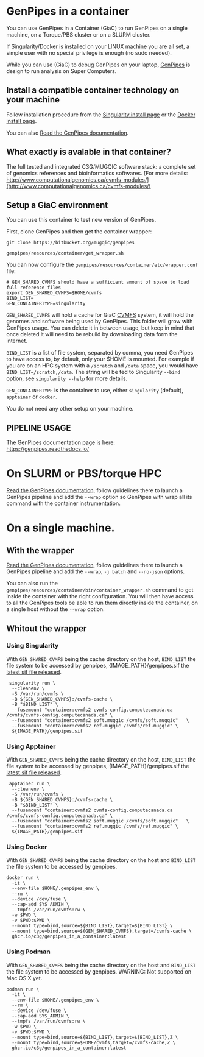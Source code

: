 # GenPipes in a container

You can use GenPipes in a Container (GiaC) to run GenPipes on a single machine, on a Torque/PBS cluster or on a SLURM cluster.

If Singularity/Docker is installed on your LINUX machine you are all set, a simple user with no special privilege is enough (no sudo needed).

While you can use (GiaC) to debug GenPipes on your laptop, [GenPipes](https://bitbucket.org/mugqic/genpipes/src/master/README.md) is design to run analysis on Super Computers.

## Install a compatible container technology on your machine

Follow installation procedure from the [Singularity install page](https://github.com/hpcng/singularity/blob/master/INSTALL.md) or the [Docker install page](https://docs.docker.com/get-docker/).

You can also [Read the GenPipes documentation](https://genpipes.readthedocs.io/).

## What exactly is avalable in that container?

The full tested and integrated C3G/MUGQIC software stack: a complete set of genomics references and bioinformatics softwares. [For more details: http://www.computationalgenomics.ca/cvmfs-modules/](http://www.computationalgenomics.ca/cvmfs-modules/)

## Setup a GiaC environment

You can use this container to test new version of GenPipes.

First, clone GenPipes and then get the container wrapper:

```
git clone https://bitbucket.org/mugqic/genpipes

genpipes/resources/container/get_wrapper.sh

```

You can now configure the `genpipes/resources/container/etc/wrapper.conf` file:

```
# GEN_SHARED_CVMFS should have a sufficient amount of space to load full reference files
export GEN_SHARED_CVMFS=$HOME/cvmfs
BIND_LIST=
GEN_CONTAINERTYPE=singularity
```

`GEN_SHARED_CVMFS` will hold a cache for GiaC [CVMFS](https://cernvm.cern.ch/portal/filesystem) system, it will hold the genomes and software being used by GenPipes. This folder will grow with GenPipes usage. You can delete it in between usage, but keep in mind that once deleted it will need to be rebuild by downloading data form the internet.

`BIND_LIST` is a list of file system, separated by comma, you need GenPipes to have access to, by default, only your $HOME is mounted. For example if you are on an HPC system with a `/scratch` and `/data` space, you would have `BIND_LIST=/scratch,/data`. The string will be fed to Singularity `--bind` option, see `singularity --help` for more details.

`GEN_CONTAINERTYPE` is the container to use, either `singularity` (default), `apptainer` or `docker`.

You do not need any other setup on your machine.

## PIPELINE USAGE

The GenPipes documentation page is here:
https://genpipes.readthedocs.io/

# On SLURM or PBS/torque HPC

[Read the GenPipes documentation](https://genpipes.readthedocs.io/), follow guidelines there to launch a GenPipes pipeline and add the `--wrap` option so GenPipes with wrap all its command with the container instrumentation.

# On a single machine.
## With the wrapper 
[Read the GenPipes documentation](https://genpipes.readthedocs.io/), follow guidelines there to launch a GenPipes pipeline and add the `--wrap`, `-j batch` and `--no-json` options.

You can also run the `genpipes/resources/container/bin/container_wrapper.sh` command to get inside the container with the right configuration. You will then have access to all the GenPipes tools be able to run them directly inside the container, on a single host without the `--wrap` option.

## Whitout the wrapper
### Using Singularity
With `GEN_SHARED_CVMFS` being the cache directory on the host, `BIND_LIST` the file system to be accessed by genpipes, {IMAGE_PATH}/genpipes.sif the [latest sif file released](https://github.com/c3g/genpipes_in_a_container/releases/latest).
```
 singularity run \
  --cleanenv \
  -S /var/run/cvmfs \
  -B ${GEN_SHARED_CVMFS}:/cvmfs-cache \
  -B "$BIND_LIST" \
  --fusemount "container:cvmfs2 cvmfs-config.computecanada.ca /cvmfs/cvmfs-config.computecanada.ca" \
  --fusemount "container:cvmfs2 soft.mugqic /cvmfs/soft.mugqic"   \
  --fusemount "container:cvmfs2 ref.mugqic /cvmfs/ref.mugqic" \
  ${IMAGE_PATH}/genpipes.sif
```
### Using Apptainer
With `GEN_SHARED_CVMFS` being the cache directory on the host, `BIND_LIST` the file system to be accessed by genpipes, {IMAGE_PATH}/genpipes.sif the [latest sif file released](https://github.com/c3g/genpipes_in_a_container/releases/latest).
```
 apptainer run \
  --cleanenv \
  -S /var/run/cvmfs \
  -B ${GEN_SHARED_CVMFS}:/cvmfs-cache \
  -B "$BIND_LIST" \
  --fusemount "container:cvmfs2 cvmfs-config.computecanada.ca /cvmfs/cvmfs-config.computecanada.ca" \
  --fusemount "container:cvmfs2 soft.mugqic /cvmfs/soft.mugqic"   \
  --fusemount "container:cvmfs2 ref.mugqic /cvmfs/ref.mugqic" \
  ${IMAGE_PATH}/genpipes.sif
```
### Using Docker
With `GEN_SHARED_CVMFS` being the cache directory on the host and `BIND_LIST` the file system to be accessed by genpipes.
```
docker run \
  -it \
  --env-file $HOME/.genpipes_env \
  --rm \
  --device /dev/fuse \
  --cap-add SYS_ADMIN \
  --tmpfs /var/run/cvmfs:rw \
  -w $PWD \
  -v $PWD:$PWD \
  --mount type=bind,source=${BIND_LIST},target=${BIND_LIST} \
  --mount type=bind,source=${GEN_SHARED_CVMFS},target=/cvmfs-cache \
  ghcr.io/c3g/genpipes_in_a_container:latest
```
### Using Podman
With `GEN_SHARED_CVMFS` being the cache directory on the host and `BIND_LIST` the file system to be accessed by genpipes. WARNING: Not supported on Mac OS X yet.
```
podman run \
  -it \
  --env-file $HOME/.genpipes_env \
  --rm \
  --device /dev/fuse \
  --cap-add SYS_ADMIN \
  --tmpfs /var/run/cvmfs:rw \
  -w $PWD \
  -v $PWD:$PWD \
  --mount type=bind,source=${BIND_LIST},target=${BIND_LIST},Z \
  --mount type=bind,source=$HOME/cvmfs,target=/cvmfs-cache,Z \
  ghcr.io/c3g/genpipes_in_a_container:latest
```
